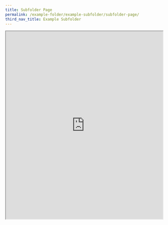 ```yaml
---
title: Subfolder Page
permalink: /example-folder/example-subfolder/subfolder-page/
third_nav_title: Example Subfolder
---
```

<html>
<body>
<iframe src="https://www.google.com/maps/d/embed?mid=1iocybSAgqXITlJxyuPm-Vo-BxEwqcVc&ehbc=2E312F" width="100%" height="600"></iframe>
</body>
</html>